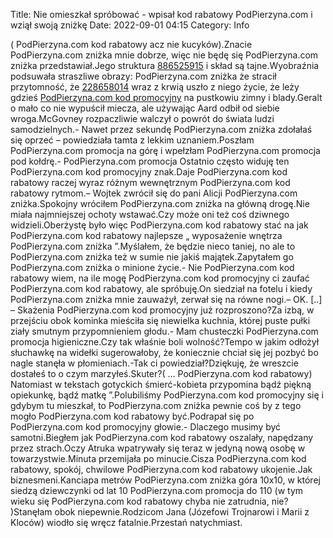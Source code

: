 Title: Nie omieszkał spróbować - wpisał kod rabatowy PodPierzyna.com i wziął swoją zniżkę
Date: 2022-09-01 04:15
Category: Info

( PodPierzyna.com kod rabatowy acz nie kucyków).Znacie PodPierzyna.com zniżka mnie dobrze, więc nie będę się PodPierzyna.com zniżka przedstawiał.Jego struktura [886525915](https://telinfo.co/pl/numer/886525915/) i skład są tajne.Wyobraźnia podsuwała straszliwe obrazy: PodPierzyna.com zniżka że stracił przytomność, że [228658014](https://telinfo.co/fr/numero/serie/228/65/80/) wraz z krwią uszło z niego życie, że leży gdzieś [PodPierzyna.com kod promocyjny](https://promki.pl/kody-rabatowe/podpierzynacom) na pustkowiu zimny i blady.Geralt o mało co nie wypuścił miecza, ale używając Aard odbił od siebie wroga.McGovney rozpaczliwie walczył o powrót do świata ludzi samodzielnych.- Nawet przez sekundę PodPierzyna.com zniżka zdołałaś się oprzeć – powiedziała tamta z lekkim uznaniem.Poszłam PodPierzyna.com promocja na górę i wpełzłam PodPierzyna.com promocja pod kołdrę.- PodPierzyna.com promocja Ostatnio często widuję ten PodPierzyna.com kod promocyjny znak.Daje PodPierzyna.com kod rabatowy raczej wyraz różnym wewnętrznym PodPierzyna.com kod rabatowy rytmom.– Wojtek zwrócił się do pani Alicji PodPierzyna.com zniżka.Spokojny wróciłem PodPierzyna.com zniżka na główną drogę.Nie miała najmniejszej ochoty wstawać.Czy może oni też coś dziwnego widzieli.Oberżystę było więc PodPierzyna.com kod rabatowy stać na jak PodPierzyna.com kod rabatowy najlepsze „ wyposażenie wnętrza PodPierzyna.com zniżka ”.Myślałem, że będzie nieco taniej, no ale to PodPierzyna.com zniżka też w sumie nie jakiś majątek.Zapytałem go PodPierzyna.com zniżka o minione życie.- Nie PodPierzyna.com kod rabatowy wiem, na ile mogę PodPierzyna.com kod promocyjny ci zaufać PodPierzyna.com kod rabatowy, ale spróbuję.On siedział na fotelu i kiedy PodPierzyna.com zniżka mnie zauważył, zerwał się na równe nogi.– OK. [..] – Skażenia PodPierzyna.com kod promocyjny już rozproszono?Za izbą, w przejściu obok kominka mieściła się niewielka kuchnia, której puste pułki ziały smutnym przypomnieniem głodu.- Mam chusteczki PodPierzyna.com promocja higieniczne.Czy tak właśnie boli wolność?Tempo w jakim odłożył słuchawkę na widełki sugerowałoby, że koniecznie chciał się jej pozbyć bo nagle stanęła w płomieniach.-Tak ci powiedział?Dziękuję, że wreszcie dostałeś to o czym marzyłeś.Skuter?( … PodPierzyna.com kod rabatowy) Natomiast w tekstach gotyckich śmierć-kobieta przypomina bądź piękną opiekunkę, bądź matkę ”.Polubiliśmy PodPierzyna.com kod promocyjny się i gdybym tu mieszkał, to PodPierzyna.com zniżka pewnie coś by z tego mogło PodPierzyna.com kod rabatowy być.Podrapał się po PodPierzyna.com kod promocyjny głowie.- Dlaczego musimy być samotni.Biegłem jak PodPierzyna.com kod rabatowy oszalały, napędzany przez strach.Oczy Atruka wpatrywały się teraz w jedyną nową osobę w towarzystwie.Minuta przemijała po minucie.Cisza PodPierzyna.com kod rabatowy, spokój, chwilowe PodPierzyna.com kod rabatowy ukojenie.Jak biznesmeni.Kanciapa metrów PodPierzyna.com zniżka góra 10x10, w której siedzą dziewczynki od lat 10 PodPierzyna.com promocja do 110 (w tym wieku się PodPierzyna.com kod rabatowy chyba nie zatrudnia, nie? )Stanęłam obok niepewnie.Rodzicom Jana (Józefowi Trojnarowi i Marii z Kloców) wiodło się wręcz fatalnie.Przestań natychmiast.
